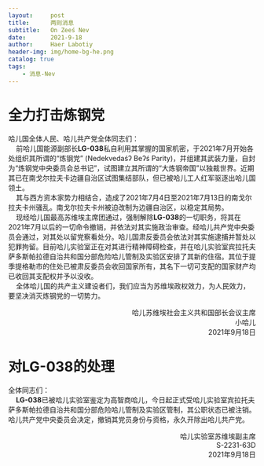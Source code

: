 ```yaml
---
layout:     post
title:      两则消息
subtitle:   On Zeeś Nev
date:       2021-9-18
author:     Haer Labotiy
header-img: img/home-bg-he.png
catalog: true
tags:
    - 消息-Nev
---
```


# 全力打击炼钢党

哈儿国全体人民、哈儿共产党全体同志们：  
&nbsp;&nbsp;&nbsp;&nbsp;前哈儿国能源副部长**LG-038**私自利用其掌握的国家机密，于2021年7月开始各处组织其所谓的“炼钢党” (Nedekvedaśʔ Beʔś Parity)，并组建其武装力量，自封为“炼钢党中央委员会总书记”，试图建立其所谓的“大炼钢帝国”以独裁世界。近期其已在南戈尔拉夫卡边疆自治区试图集结部队，但已被哈儿工人红军驱逐出哈儿国领土。  
&nbsp;&nbsp;&nbsp;&nbsp;其与西方资本家势力相结合，造成了2021年7月4日至2021年7月13日的南戈尔拉夫卡州骚乱。南戈尔拉夫卡州被迫改制为边疆自治区，以稳定其局势。  
&nbsp;&nbsp;&nbsp;&nbsp;现经哈儿国最高苏维埃主席团通过，强制解除**LG-038**的一切职务，将其在2021年7月以后的一切命令撤销，并依法对其实施政治审查。经哈儿共产党中央委员会通过，对其处以留党察看处分。哈儿国肃反委员会依法对其实施逮捕并暂处以犯罪拘留。目前哈儿实验室正在对其进行精神障碍检查，并在哈儿实验室宾拉托夫萨多斯帕拉德自治共和国分部危险哈儿管制及实验区安排了其新的住宿。其位于提季提格勒市的住处已被肃反委员会收回国家所有，其名下一切可支配的国家财产均已收回其支配权并予以没收。  
&nbsp;&nbsp;&nbsp;&nbsp;全体哈儿国的共产主义建设者们，我们应当为苏维埃政权效力，为人民效力，要坚决消灭炼钢党的一切势力。  
<div style="text-align: right">哈儿苏维埃社会主义共和国部长会议主席</div>  
<div style="text-align: right">小哈儿</div>  
<div style="text-align: right">2021年9月18日</div>  

# 对LG-038的处理

全体同志们：  
&nbsp;&nbsp;&nbsp;&nbsp;**LG-038**已被哈儿实验室鉴定为高智商哈儿，今日起正式受哈儿实验室宾拉托夫萨多斯帕拉德自治共和国分部危险哈儿管制及实验区管制，其公职状态已被注销。哈儿共产党中央委员会决定，撤销其党员身份与资格，永久开除出哈儿共产党。  
<div style="text-align: right">哈儿实验室苏维埃副主席</div>  
<div style="text-align: right">S-2231-63D</div>  
<div style="text-align: right">2021年9月18日</div>  
